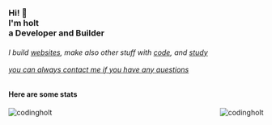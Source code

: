  
<h3>Hi! 👋<br>I'm holt<br>a Developer and Builder</h3>
<h6>I build <a href="https://codingholt.vercel.app/">websites</a>, make also other stuff with <a href="https://github.com/codingholt?tab=repositories">code</a>, and <a href="">study</a><br><br><a href="mailto:codingholt@gmx.com">you can always contact me if you have any questions</a></h6>


<h4>Here are some stats</h3>
<p>
<img align="left" src="https://github-readme-stats.vercel.app/api?username=codingholt&show_icons=true&locale=en" alt="codingholt" />

<img align="right" src="https://github-readme-streak-stats.herokuapp.com/?user=codingholt&" alt="codingholt" />
</p>
